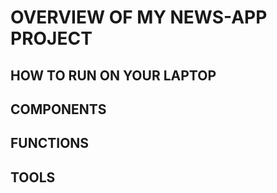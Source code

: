 # OVERVIEW OF MY NEWS-APP PROJECT

## HOW TO RUN ON YOUR LAPTOP

## COMPONENTS

## FUNCTIONS

## TOOLS